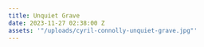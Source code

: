```yaml
---
title: Unquiet Grave
date: 2023-11-27 02:38:00 Z
assets: '"/uploads/cyril-connolly-unquiet-grave.jpg"'
---
```


